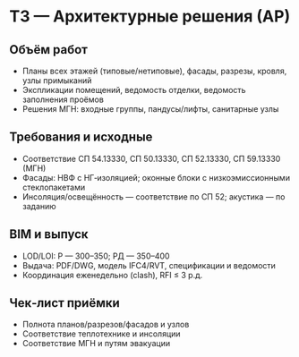 # ТЗ — Архитектурные решения (АР)

## Объём работ
- Планы всех этажей (типовые/нетиповые), фасады, разрезы, кровля, узлы примыканий
- Экспликации помещений, ведомость отделки, ведомость заполнения проёмов
- Решения МГН: входные группы, пандусы/лифты, санитарные узлы

## Требования и исходные
- Соответствие СП 54.13330, СП 50.13330, СП 52.13330, СП 59.13330 (МГН)
- Фасады: НВФ с НГ‑изоляцией; оконные блоки с низкоэмиссионными стеклопакетами
- Инсоляция/освещённость — соответствие по СП 52; акустика — по заданию

## BIM и выпуск
- LOD/LOI: Р — 300–350; РД — 350–400
- Выдача: PDF/DWG, модель IFC4/RVT, спецификации и ведомости
- Координация еженедельно (clash), RFI ≤ 3 р.д.

## Чек‑лист приёмки
- Полнота планов/разрезов/фасадов и узлов
- Соответствие теплотехнике и инсоляции
- Соответствие МГН и путям эвакуации